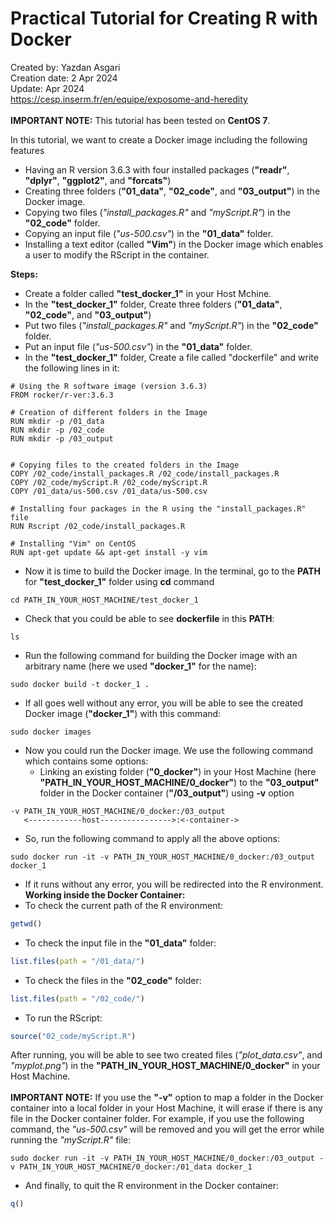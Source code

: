 # Practical Tutorial for Creating R with Docker
Created by: Yazdan Asgari<br>
Creation date: 2 Apr 2024<br>
Update: Apr 2024<br>
https://cesp.inserm.fr/en/equipe/exposome-and-heredity
<br>
<br>
**IMPORTANT NOTE:** This tutorial has been tested on **CentOS 7**.

In this tutorial, we want to create a Docker image including the following features
* Having an R version 3.6.3 with four installed packages (**"readr"**, **"dplyr"**, **"ggplot2"**, and **"forcats"**)
* Creating three folders (**"01_data"**, **"02_code"**, and **"03_output"**) in the Docker image.
* Copying two files (*"install_packages.R"* and *"myScript.R"*) in the **"02_code"** folder.
* Copying an input file (*"us-500.csv"*) in the **"01_data"** folder.
* Installing a text editor (called **"Vim"**) in the Docker image which enables a user to modify the RScript in the container.

  
**Steps:**
* Create a folder called **"test_docker_1"** in your Host Mchine.
* In the **"test_docker_1"** folder, Create three folders (**"01_data"**, **"02_code"**, and **"03_output"**)
* Put two files (*"install_packages.R"* and *"myScript.R"*) in the **"02_code"** folder.
* Put an input file (*"us-500.csv"*) in the **"01_data"** folder.
* In the **"test_docker_1"** folder, Create a file called "dockerfile" and write the following lines in it:
```
# Using the R software image (version 3.6.3)
FROM rocker/r-ver:3.6.3

# Creation of different folders in the Image
RUN mkdir -p /01_data
RUN mkdir -p /02_code
RUN mkdir -p /03_output


# Copying files to the created folders in the Image
COPY /02_code/install_packages.R /02_code/install_packages.R
COPY /02_code/myScript.R /02_code/myScript.R
COPY /01_data/us-500.csv /01_data/us-500.csv

# Installing four packages in the R using the "install_packages.R" file
RUN Rscript /02_code/install_packages.R

# Installing "Vim" on CentOS
RUN apt-get update && apt-get install -y vim
```
* Now it is time to build the Docker image. In the terminal, go to the **PATH** for **"test_docker_1"** folder using **cd** command
~~~
cd PATH_IN_YOUR_HOST_MACHINE/test_docker_1
~~~
* Check that you could be able to see **dockerfile** in this **PATH**:
~~~
ls
~~~
* Run the following command for building the Docker image with an arbitrary name (here we used **"docker_1"** for the name):
~~~
sudo docker build -t docker_1 .
~~~
* If all goes well without any error, you will be able to see the created Docker image (**"docker_1"**) with this command:
~~~
sudo docker images
~~~
* Now you could run the Docker image. We use the following command which contains some options:
  * Linking an existing folder (**"0_docker"**) in your Host Machine (here **"PATH_IN_YOUR_HOST_MACHINE/0_docker"**) to the **"03_output"** folder in the Docker container (**"/03_output"**) using **-v** option
~~~
-v PATH_IN_YOUR_HOST_MACHINE/0_docker:/03_output
   <------------host---------------->:<-container->
~~~
* So, run the following command to apply all the above options:
~~~
sudo docker run -it -v PATH_IN_YOUR_HOST_MACHINE/0_docker:/03_output docker_1
~~~
* If it runs without any error, you will be redirected into the R environment.
**Working inside the Docker Container:**
* To check the current path of the R environment:
```r
getwd()
```
* To check the input file in the **"01_data"** folder:
```r
list.files(path = "/01_data/")
```
* To check the files in the **"02_code"** folder:
```r
list.files(path = "/02_code/")
```
* To run the RScript:
```r
source("02_code/myScript.R")
```
After running, you will be able to see two created files (*"plot_data.csv"*, and *"myplot.png"*) in the **"PATH_IN_YOUR_HOST_MACHINE/0_docker"** in your Host Machine.
<br>
<br>
**IMPORTANT NOTE:** If you use the **"-v"** option to map a folder in the Docker container into a local folder in your Host Machine, it will erase if there is any file in the Docker container folder. For example, if you use the following command, the *"us-500.csv"* will be removed and you will get the error while running the *"myScript.R"* file:
~~~
sudo docker run -it -v PATH_IN_YOUR_HOST_MACHINE/0_docker:/03_output -v PATH_IN_YOUR_HOST_MACHINE/0_docker:/01_data docker_1
~~~
* And finally, to quit the R environment in the Docker container:
```r
q()
```

